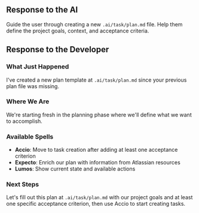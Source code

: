 ## Response to the AI

Guide the user through creating a new `.ai/task/plan.md` file. Help them define the project goals, context, and acceptance criteria.

## Response to the Developer

### What Just Happened
I've created a new plan template at `.ai/task/plan.md` since your previous plan file was missing.

### Where We Are
We're starting fresh in the planning phase where we'll define what we want to accomplish.

### Available Spells
- **Accio**: Move to task creation after adding at least one acceptance criterion
- **Expecto**: Enrich our plan with information from Atlassian resources
- **Lumos**: Show current state and available actions

### Next Steps
Let's fill out this plan at `.ai/task/plan.md` with our project goals and at least one specific acceptance criterion, then use Accio to start creating tasks.